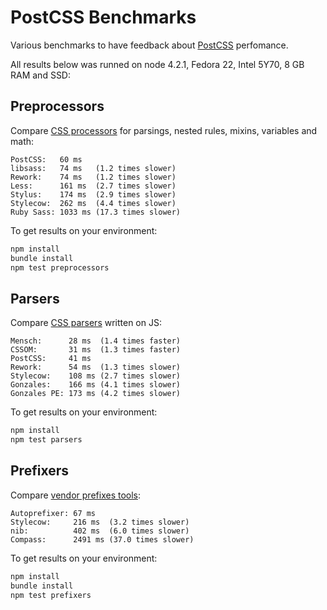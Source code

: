 # PostCSS Benchmarks

Various benchmarks to have feedback about [PostCSS] perfomance.

All results below was runned on node 4.2.1, Fedora 22, Intel 5Y70,
8 GB RAM and SSD:

[PostCSS]: https://github.com/postcss/postcss

## Preprocessors

Compare [CSS processors] for parsings, nested rules, mixins, variables and math:

```
PostCSS:   60 ms
libsass:   74 ms   (1.2 times slower)
Rework:    74 ms   (1.2 times slower)
Less:      161 ms  (2.7 times slower)
Stylus:    174 ms  (2.9 times slower)
Stylecow:  262 ms  (4.4 times slower)
Ruby Sass: 1033 ms (17.3 times slower)
```

To get results on your environment:

```sh
npm install
bundle install
npm test preprocessors
```

[CSS processors]: https://github.com/postcss/benchmark/blob/master/preprocessors.js

## Parsers

Compare [CSS parsers] written on JS:

```
Mensch:      28 ms  (1.4 times faster)
CSSOM:       31 ms  (1.3 times faster)
PostCSS:     41 ms
Rework:      54 ms  (1.3 times slower)
Stylecow:    108 ms (2.7 times slower)
Gonzales:    166 ms (4.1 times slower)
Gonzales PE: 173 ms (4.2 times slower)
```

To get results on your environment:

```sh
npm install
npm test parsers
```

[CSS parsers]: https://github.com/postcss/benchmark/blob/master/parsers.js

## Prefixers

Compare [vendor prefixes tools]:

```
Autoprefixer: 67 ms
Stylecow:     216 ms  (3.2 times slower)
nib:          402 ms  (6.0 times slower)
Compass:      2491 ms (37.0 times slower)
```

To get results on your environment:

```sh
npm install
bundle install
npm test prefixers
```

[vendor prefixes tools]: https://github.com/postcss/benchmark/blob/master/prefixers.js
